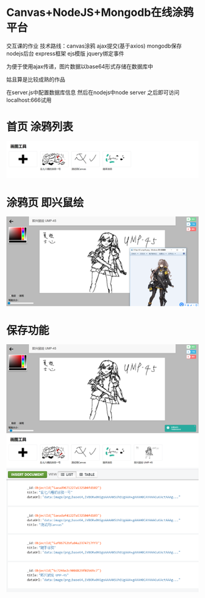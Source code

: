 # Canvas+NodeJS+Mongodb在线涂鸦平台

交互课的作业  技术路线：canvas涂鸦 ajax提交(基于axios) mongodb保存 nodejs后台 express框架 ejs模版 jquery绑定事件

为便于使用ajax传递，图片数据以base64形式存储在数据库中

姑且算是比较成熟的作品

在server.js中配置数据库信息 然后在nodejs中node server 之后即可访问localhost:666试用

# 首页 涂鸦列表
![Before](https://github.com/XiaYaoShiXin/Doodle/blob/master/preview/Before.PNG)

# 涂鸦页 即兴鼠绘
![Work](https://github.com/XiaYaoShiXin/Doodle/blob/master/preview/Work.PNG)

# 保存功能
![Save](https://github.com/XiaYaoShiXin/Doodle/blob/master/preview/Save.PNG)
![After](https://github.com/XiaYaoShiXin/Doodle/blob/master/preview/After.PNG)
![DB](https://github.com/XiaYaoShiXin/Doodle/blob/master/preview/DB.PNG)

